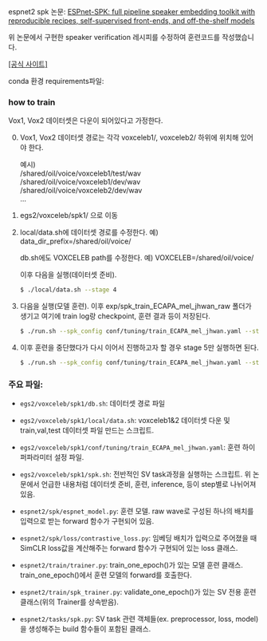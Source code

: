 espnet2 spk 논문: [ESPnet-SPK: full pipeline speaker embedding toolkit with reproducible recipes, self-supervised front-ends, and off-the-shelf models](https://arxiv.org/abs/2401.17230v2)

위 논문에서 구현한 speaker verification 레시피를 수정하여 훈련코드를 작성했습니다.

[[공식 사이트]](https://espnet.github.io/espnet/installation.html)

conda 환경 requirements파일:

### how to train
Vox1, Vox2 데이터셋은 다운이 되어있다고 가정한다.

0. Vox1, Vox2 데이터셋 경로는 각각 voxceleb1/, voxceleb2/ 하위에 위치해 있어야 한다.

    예시)
    <br>
    /shared/oil/voice/voxceleb1/test/wav
    <br>
    /shared/oil/voice/voxceleb1/dev/wav
    <br>
    /shared/oil/voice/voxceleb2/dev/wav
    <br>
    ...

1. egs2/voxceleb/spk1/ 으로 이동
2. local/data.sh에 데이터셋 경로를 수정한다. 예) data_dir_prefix=/shared/oil/voice/

    db.sh에도 VOXCELEB path를 수정한다. 예) VOXCELEB=/shared/oil/voice/

    이후 다음을 실행(데이터셋 준비).
    ```bash
    $ ./local/data.sh --stage 4
    ```

3. 다음을 실행(모델 훈련). 이후 exp/spk_train_ECAPA_mel_jhwan_raw 폴더가 생기고 여기에 train log랑 checkpoint, 훈련 결과 등이 저장된다.
    ```bash
    $ ./run.sh --spk_config conf/tuning/train_ECAPA_mel_jhwan.yaml --stage 3 --stop-stage 5 --speed_perturb_factors "" --ngpu 1
    ```

4. 이후 훈련을 중단했다가 다시 이어서 진행하고자 할 경우 stage 5만 실행하면 된다.
    ```bash
    $ ./run.sh --spk_config conf/tuning/train_ECAPA_mel_jhwan.yaml --stage 5 --stop-stage 5 --speed_perturb_factors "" --ngpu 1
    ```

### 주요 파일:

- ```egs2/voxceleb/spk1/db.sh```: 데이터셋 경로 파일

- ```egs2/voxceleb/spk1/local/data.sh```: voxceleb1&2 데이터셋 다운 및 train,val,test 데이터셋 파일 만드는 스크립트.

- ```egs2/voxceleb/spk1/conf/tuning/train_ECAPA_mel_jhwan.yaml```: 훈련 하이퍼파라미터 설정 파일.

- ```egs2/voxceleb/spk1/spk.sh```: 전반적인 SV task과정을 실행하는 스크립트. 위 논문에서 언급한 내용처럼 데이터셋 준비, 훈련, inference, 등이 step별로 나뉘어져 있음.

- ```espnet2/spk/espnet_model.py```: 훈련 모델. raw wave로 구성된 하나의 배치를 입력으로 받는 forward 함수가 구현되어 있음.

- ```espnet2/spk/loss/contrastive_loss.py```: 임베딩 배치가 입력으로 주어졌을 때 SimCLR loss값을 계산해주는 forward 함수가 구현되어 있는 loss 클래스.

- ```espnet2/train/trainer.py```: train_one_epoch()가 있는 모델 훈련 클래스. train_one_epoch()에서 훈련 모델의 forward를 호출한다.

- ```espnet2/train/spk_trainer.py```: validate_one_epoch()가 있는 SV 전용 훈련 클래스(위의 Trainer를 상속받음).

- ```espnet2/tasks/spk.py```: SV task 관련 객체들(ex. preprocessor, loss, model)을 생성해주는 build 함수들이 포함된 클래스.
